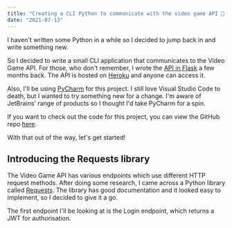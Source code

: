```yaml
---
title: "Creating a CLI Python to communicate with the video game API 👾 (Plus, thoughts on PyCharm)"
date: "2021-07-13"
---
```


I haven't written some Python in a while so I decided to jump back in and write something new.

So I decided to write a small CLI application that communicates to the Video Game API. For those, who don't remember, I wrote the [API in Flask](https://github.com/JB-26/video-game-api) a few months back. The API is hosted on [Heroku](https://mighty-cliffs-81365.herokuapp.com/) and anyone can access it.

Also, I'll be using [PyCharm](https://www.jetbrains.com/pycharm/) for this project. I still love Visual Studio Code to death, but I wanted to try something new for a change. I'm aware of JetBrains' range of products so I thought I'd take PyCharm for a spin.

If you want to check out the code for this project, you can view the GitHub repo [here](https://github.com/JB-26/VideoGameAPIPythonCLI).

With that out of the way, let's get started!

## Introducing the Requests library

The Video Game API has various endpoints which use different HTTP request methods. After doing some research, I came across a Python library called [Requests](https://docs.python-requests.org/en/master/). The library has good documentation and it looked easy to implement, so I decided to give it a go.

The first endpoint I'll be looking at is the Login endpoint, which returns a JWT for authorisation.

